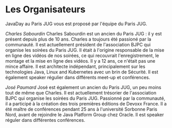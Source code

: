 # Les Organisateurs

JavaDay au Paris JUG vous est proposé par l'équipe du Paris JUG.

*Charles Sabourdin* Charles Sabourdin est un ancien du Paris JUG : il y est présent depuis plus de 10 ans. Charles a toujours été passioné par la communauté. Il est actuellement président de l'association BJPC qui organise les soirées du Paris JUG. Il était à l'origine responsable de la mise en ligne des vidéos de nos soirées, ce qui recouvrait l'enregistrement, le montage et la mise en ligne des vidéos. Il y a 12 ans, ce n'était pas une mince affaire. Il est architecte indépendant, principalement sur les technologies Java, Linux and Kubernetes avec un brin de Sécurité. Il est également speaker régulier dans différents meet-up et conférences.

*José Paumard* José est également un ancien du Paris JUG, un peu moins tout de même que Charles. Il est actuellement trésorier de l'association BJPC qui organise les soirées du Paris JUG. Passionné par la communauté, il a participé à la création des trois premières éditions de Devoxx France. Il a été maître de conférences pendant 25 ans à l'université Sorbonne Paris Nord, avant de rejoindre le Java Platform Group chez Oracle. Il est speaker réguler dans différentes conférences.


